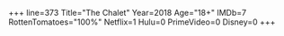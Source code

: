 +++
line=373
Title="The Chalet"
Year=2018
Age="18+"
IMDb=7
RottenTomatoes="100%"
Netflix=1
Hulu=0
PrimeVideo=0
Disney=0
+++

